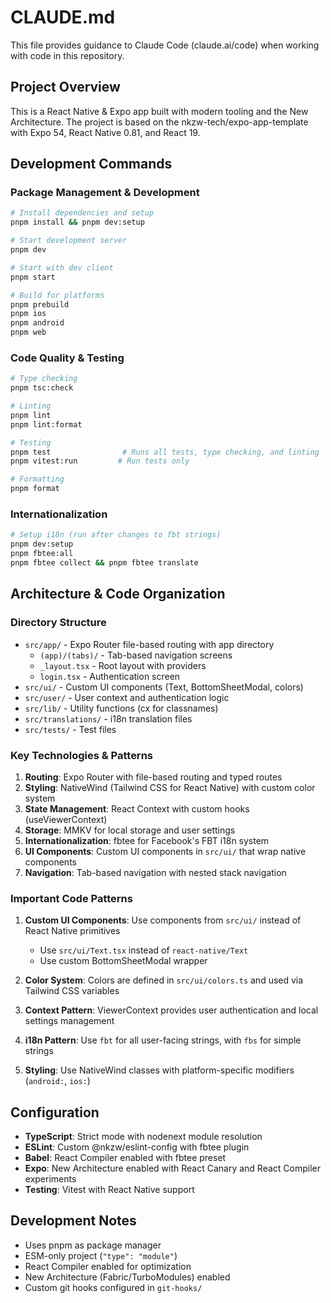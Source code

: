 # CLAUDE.md

This file provides guidance to Claude Code (claude.ai/code) when working with code in this repository.

## Project Overview

This is a React Native & Expo app built with modern tooling and the New Architecture. The project is based on the nkzw-tech/expo-app-template with Expo 54, React Native 0.81, and React 19.

## Development Commands

### Package Management & Development
```bash
# Install dependencies and setup
pnpm install && pnpm dev:setup

# Start development server
pnpm dev

# Start with dev client
pnpm start

# Build for platforms
pnpm prebuild
pnpm ios
pnpm android
pnpm web
```

### Code Quality & Testing
```bash
# Type checking
pnpm tsc:check

# Linting
pnpm lint
pnpm lint:format

# Testing
pnpm test                # Runs all tests, type checking, and linting
pnpm vitest:run         # Run tests only

# Formatting
pnpm format
```

### Internationalization
```bash
# Setup i18n (run after changes to fbt strings)
pnpm dev:setup
pnpm fbtee:all
pnpm fbtee collect && pnpm fbtee translate
```

## Architecture & Code Organization

### Directory Structure
- `src/app/` - Expo Router file-based routing with app directory
  - `(app)/(tabs)/` - Tab-based navigation screens
  - `_layout.tsx` - Root layout with providers
  - `login.tsx` - Authentication screen
- `src/ui/` - Custom UI components (Text, BottomSheetModal, colors)
- `src/user/` - User context and authentication logic
- `src/lib/` - Utility functions (cx for classnames)
- `src/translations/` - i18n translation files
- `src/tests/` - Test files

### Key Technologies & Patterns

1. **Routing**: Expo Router with file-based routing and typed routes
2. **Styling**: NativeWind (Tailwind CSS for React Native) with custom color system
3. **State Management**: React Context with custom hooks (useViewerContext)
4. **Storage**: MMKV for local storage and user settings
5. **Internationalization**: fbtee for Facebook's FBT i18n system
6. **UI Components**: Custom UI components in `src/ui/` that wrap native components
7. **Navigation**: Tab-based navigation with nested stack navigation

### Important Code Patterns

1. **Custom UI Components**: Use components from `src/ui/` instead of React Native primitives
   - Use `src/ui/Text.tsx` instead of `react-native/Text`
   - Use custom BottomSheetModal wrapper

2. **Color System**: Colors are defined in `src/ui/colors.ts` and used via Tailwind CSS variables

3. **Context Pattern**: ViewerContext provides user authentication and local settings management

4. **i18n Pattern**: Use `fbt` for all user-facing strings, with `fbs` for simple strings

5. **Styling**: Use NativeWind classes with platform-specific modifiers (`android:`, `ios:`)

## Configuration

- **TypeScript**: Strict mode with nodenext module resolution
- **ESLint**: Custom @nkzw/eslint-config with fbtee plugin
- **Babel**: React Compiler enabled with fbtee preset
- **Expo**: New Architecture enabled with React Canary and React Compiler experiments
- **Testing**: Vitest with React Native support

## Development Notes

- Uses pnpm as package manager
- ESM-only project (`"type": "module"`)
- React Compiler enabled for optimization
- New Architecture (Fabric/TurboModules) enabled
- Custom git hooks configured in `git-hooks/`